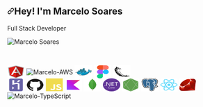 <h2><a id="user-content-oiii-eu-sou-o-marcelo-soares" class="anchor" aria-hidden="true" href="#"><svg class="octicon octicon-link" viewBox="0 0 16 16" version="1.1" width="16" height="16" aria-hidden="true"><path fill-rule="evenodd" d="M7.775 3.275a.75.75 0 001.06 1.06l1.25-1.25a2 2 0 112.83 2.83l-2.5 2.5a2 2 0 01-2.83 0 .75.75 0 00-1.06 1.06 3.5 3.5 0 004.95 0l2.5-2.5a3.5 3.5 0 00-4.95-4.95l-1.25 1.25zm-4.69 9.64a2 2 0 010-2.83l2.5-2.5a2 2 0 012.83 0 .75.75 0 001.06-1.06 3.5 3.5 0 00-4.95 0l-2.5 2.5a3.5 3.5 0 004.95 4.95l1.25-1.25a.75.75 0 00-1.06-1.06l-1.25 1.25a2 2 0 01-2.83 0z"></path></svg></a>Hey! I'm Marcelo Soares</h2>
<p>Full Stack Developer</p>

![Marcelo Soares](https://github-readme-stats.vercel.app/api?username=marcelosoares-dev&show_icons=true&theme=radical)

##

<div><br>

  <img align="center" alt="Marcelo-Angular" height="30" width="40" src="https://github.com/devicons/devicon/blob/master/icons/angularjs/angularjs-original.svg" style="max-width:100%;">

   <img align="center" alt="Marcelo-AWS" height="30" width="40" src="https://cdn.jsdelivr.net/gh/devicons/devicon@latest/icons/amazonwebservices/amazonwebservices-plain-wordmark.svg" style="max-width:100%;">

   <img align="center" alt="Marcelo-Docker" height="30" width="40" src="https://github.com/devicons/devicon/blob/master/icons/docker/docker-original.svg" style="max-width:100%;">

  <img align="center" alt="Marcelo-Figma" height="30" width="40" src="https://github.com/devicons/devicon/blob/master/icons/figma/figma-original.svg" style="max-width:100%;">

  <img align="center" alt="Marcelo-Flask" height="30" width="40" src="https://github.com/devicons/devicon/blob/master/icons/flask/flask-original.svg" style="max-width:100%;">

<br>
   <img align="center" alt="Marcelo-Heroku" height="30" width="40" src="https://github.com/devicons/devicon/blob/master/icons/heroku/heroku-plain.svg" style="max-width:100%;">

   <img align="center" alt="Marcelo-GitHub" height="30" width="40" src="https://github.com/devicons/devicon/blob/master/icons/github/github-original.svg" style="max-width:100%;">

  <img align="center" alt="Marcelo-JavaScript" height="30" width="40" src="https://github.com/devicons/devicon/blob/master/icons/javascript/javascript-plain.svg" style="max-width:100%;">

  <img align="center" alt="Marcelo-Kotlin" height="30" width="40" src="https://github.com/devicons/devicon/blob/master/icons/kotlin/kotlin-original.svg" style="max-width:100%;">

  <img align="center" alt="Marcelo-Mongo" height="30" width="40" src="https://github.com/devicons/devicon/blob/master/icons/mongodb/mongodb-original.svg" style="max-width:100%;">

<img align="center" alt="Marcelo-Dot-Net" height="30" width="40" src="https://github.com/devicons/devicon/blob/master/icons/dotnetcore/dotnetcore-original.svg" style="max-width:100%;">

<img align="center" alt="Marcelo-Node" height="30" width="40" src="https://github.com/devicons/devicon/blob/master/icons/nodejs/nodejs-plain.svg" style="max-width:100%;">

 <img align="center" alt="Marcelo-postgresql" height="30" width="40" src="https://github.com/devicons/devicon/blob/master/icons/postgresql/postgresql-original.svg" style="max-width:100%;">

<img align="center" alt="Marcelo-React" height="30" width="40" src="https://github.com/devicons/devicon/blob/master/icons/react/react-original.svg" style="max-width:100%;">

  <img align="center" alt="Marcelo-Ruby" height="30" width="40" src="https://github.com/devicons/devicon/blob/master/icons/ruby/ruby-original.svg" style="max-width:100%;">

  <img align="center" alt="Marcelo-TypeScript" height="30" width="40" src="https://cdn.jsdelivr.net/gh/devicons/devicon/icons/typescript/typescript-original.svg" style="max-width:100%;">

  
##
